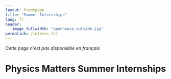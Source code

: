 ```yaml
---
layout: frontpage
title: "Summer Internships"
lang: fr
header:
   image_fullwidth: "openhouse_outside.jpg"
permalink: /interns_fr/
---
```

*Cette page n'est pas disponsible en français*

# Physics Matters Summer Internships
